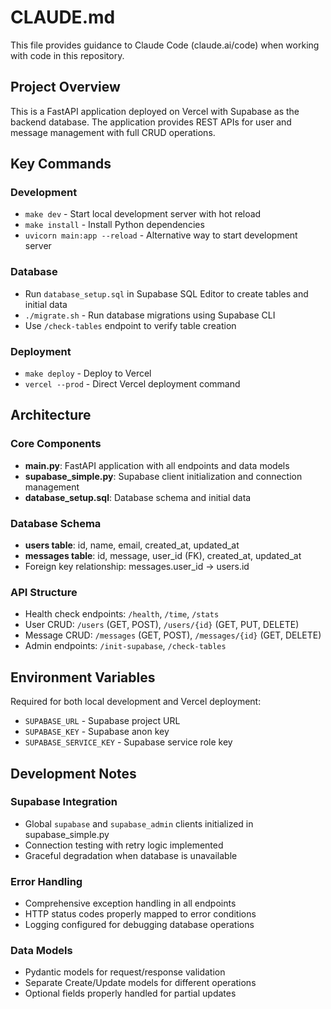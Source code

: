 # CLAUDE.md

This file provides guidance to Claude Code (claude.ai/code) when working with code in this repository.

## Project Overview

This is a FastAPI application deployed on Vercel with Supabase as the backend database. The application provides REST APIs for user and message management with full CRUD operations.

## Key Commands

### Development
- `make dev` - Start local development server with hot reload
- `make install` - Install Python dependencies
- `uvicorn main:app --reload` - Alternative way to start development server

### Database
- Run `database_setup.sql` in Supabase SQL Editor to create tables and initial data
- `./migrate.sh` - Run database migrations using Supabase CLI
- Use `/check-tables` endpoint to verify table creation

### Deployment
- `make deploy` - Deploy to Vercel
- `vercel --prod` - Direct Vercel deployment command

## Architecture

### Core Components
- **main.py**: FastAPI application with all endpoints and data models
- **supabase_simple.py**: Supabase client initialization and connection management
- **database_setup.sql**: Database schema and initial data

### Database Schema
- **users table**: id, name, email, created_at, updated_at
- **messages table**: id, message, user_id (FK), created_at, updated_at
- Foreign key relationship: messages.user_id → users.id

### API Structure
- Health check endpoints: `/health`, `/time`, `/stats`
- User CRUD: `/users` (GET, POST), `/users/{id}` (GET, PUT, DELETE)
- Message CRUD: `/messages` (GET, POST), `/messages/{id}` (GET, DELETE)
- Admin endpoints: `/init-supabase`, `/check-tables`

## Environment Variables

Required for both local development and Vercel deployment:
- `SUPABASE_URL` - Supabase project URL
- `SUPABASE_KEY` - Supabase anon key
- `SUPABASE_SERVICE_KEY` - Supabase service role key

## Development Notes

### Supabase Integration
- Global `supabase` and `supabase_admin` clients initialized in supabase_simple.py
- Connection testing with retry logic implemented
- Graceful degradation when database is unavailable

### Error Handling
- Comprehensive exception handling in all endpoints
- HTTP status codes properly mapped to error conditions
- Logging configured for debugging database operations

### Data Models
- Pydantic models for request/response validation
- Separate Create/Update models for different operations
- Optional fields properly handled for partial updates